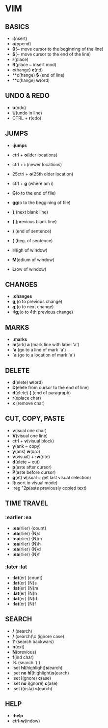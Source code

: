 # VIM

## BASICS 
- **i**(nsert)
- **a**(ppend)
- **0**(~ move cursor to the beginning of the line)
- **$**(~ move cursor to the end of the line) 
- **r**(place)
- **R**(place ~ insert mod)
- **c**(hange) **e**(nd)
- **c(hange) **$** (end of line)
- **c(hange) **w**(ord)

## UNDO & REDO
- **u**(ndo)
- **U**(undo in line)
- CTRL + **r**(edo)

## JUMPS
- **:jumps**
- ctrl + **o**(lder locations)
- ctrl + **i** (newer locations)
- 25ctrl + **o**(25th older location)

- ctrl + **g** (where am i)
- **G**(o to the end of file)
- **gg**(o to the beggining of file)

- **}** (next blank line)
- **{** (previous blank line)
- **)** (end of sentence)
- **(** (beg. of sentence)
- **H**(igh of window)
- **M**(edium of window)
- **L**(ow of window)

## CHANGES
- **:changes**
- **g;**(o to previous change)
- **g,**(o to next change) 
- 4**g;**(o to 4th previous change)

## MARKS
- **:marks**
- **m**(ark) **a** (mark line with label 'a')
- **'a** (go to a line of mark 'a')
- **`a** (go to a location of mark 'a')

## DELETE
- **d**(elete) **w**(ord)
- **D**(elete from cursor to the end of line)
- **d**(elete) **{** (end of paragraph)
- **r**(eplace char)
- **x** (remove char)

## CUT, COPY, PASTE
- **v**(isual one char)
- **V**(visual one line) 
- ctrl + **v**(visual block)
- **y**(ank ~ copy)
- **y**(ank) **w**(ord)
- **v**(visual) + **:w**(rite) <file>
- **d**(elete ~ cut)
- **p**(aste after cursor)
- **P**(aste before cursor)
- **g**(et) **v**(isual ~ get last visual selection) 
- **I**(nsert in visual mode) 
- :reg "2**p**(aste previously copied text)

## TIME TRAVEL 
### :earlier :ea
- **:ea**(rlier) {count}	
- **:ea**(rlier) {N}s		
- **:ea**(rlier) {N}m		
- **:ea**(rlier) {N}h		
- **:ea**(rlier) {N}d		
- **:ea**(rlier) {N}f		
			
### :later :lat
- **:lat**(er) {count}					
- **:lat**(er) {N}s					
- **:lat**(er) {N}m
- **:lat**(er) {N}h					
- **:lat**(er) {N}d					
- **:lat**(er) {N}f		
			
## SEARCH 
- **/** (search)
- **/** (search)\c (ignore case)
- **?** (search backwars)
- **n**(ext)
- **N**(previous)
- **f**(ind char)
- **%** (search '(')
- :set **hl**(highlight)**s**(earch)
- :set **no** **hl**(highlight)**s**(earch)  
- :set **i**(gnore) **c**(ase)
- :set **no** **i**(gnore) **c**(ase)
- :set **i**(nsta) **s**(earch)

## HELP 
- **:help**
- ctrl-**w**(indow)
